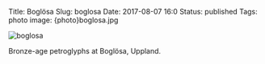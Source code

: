 Title: Boglösa
Slug: boglosa
Date: 2017-08-07 16:0
Status: published
Tags: photo
image: {photo}boglosa.jpg

![boglosa]({photo}boglosa.jpg "boglosa")

Bronze-age petroglyphs at Boglösa, Uppland.
